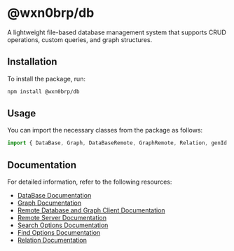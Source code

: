# @wxn0brp/db

A lightweight file-based database management system that supports CRUD operations, custom queries, and graph structures.

## Installation

To install the package, run:

```bash
npm install @wxn0brp/db
```

## Usage

You can import the necessary classes from the package as follows:

```javascript
import { DataBase, Graph, DataBaseRemote, GraphRemote, Relation, genId } from "@wxn0brp/db";
```

## Documentation

For detailed information, refer to the following resources:

- [DataBase Documentation](./docs/database.md)
- [Graph Documentation](./docs/graph.md)
- [Remote Database and Graph Client Documentation](./docs/remote.md)
- [Remote Server Documentation](./docs/remote_server.md)
- [Search Options Documentation](./docs/search_opts.md)
- [Find Options Documentation](./docs/find_opts.md)
- [Relation Documentation](./docs/relation.md)